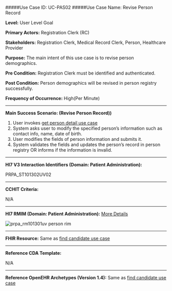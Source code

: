 #####Use Case ID: UC-PAS02
#####Use Case Name: Revise Person Record

**Level:**                     User Level Goal

**Primary Actors:**            Registration Clerk (RC)

**Stakeholders:**              Registration Clerk, Medical Record Clerk, Person, Healthcare Provider

**Purpose:**                   The main intent of this use case is to revise person demographics.

**Pre Condition:**             Registration Clerk must be identified and authenticated. 

**Post Condition:**           Person demographics will be revised in person registry successfully.

**Frequency of Occurrence:**   High(Per Minute)
__________________________________________________________
**Main Success Scenario: (Revise Person Record))**

1. User invokes [get person detail use case](03-get-person-details.md)
2. System asks user to modify the specified person’s information such as contact info, name, date of birth.
5. User modifies the fields of person information and submits it.
6. System validates the fields and updates the person’s record in person registry OR informs if the information is invalid.

________________________________________________________________________
**Hl7 V3 Interaction Identifiers (Domain: Patient Administration):**

PRPA_ST101302UV02
_______________________________________________________________
**CCHIT Criteria:**

N/A
_______________________________________________________________
**Hl7 RMIM (Domain: Patient Administration):**
[More Details](http://www.hl7.org/implement/standards/product_brief.cfm?product_id=306)

![prpa_rm101301uv person rim](https://f.cloud.github.com/assets/5391320/1287976/f8d5c644-3002-11e3-9e4d-304595102e26.png)
_______________________________________________________________
**FHIR Resource:**
Same as [find candidate use case](02-find-candidates.md)

_______________________________________________________________
**Reference CDA Template:**

N/A
_______________________________________________________________
**Reference OpenEHR Archetypes (Version 1.4):**
Same as [find candidate use case](02-find-candidates.md)
